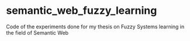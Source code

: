 # semantic_web_fuzzy_learning

Code of the experiments done for my thesis on Fuzzy Systems learning in the field of Semantic Web
